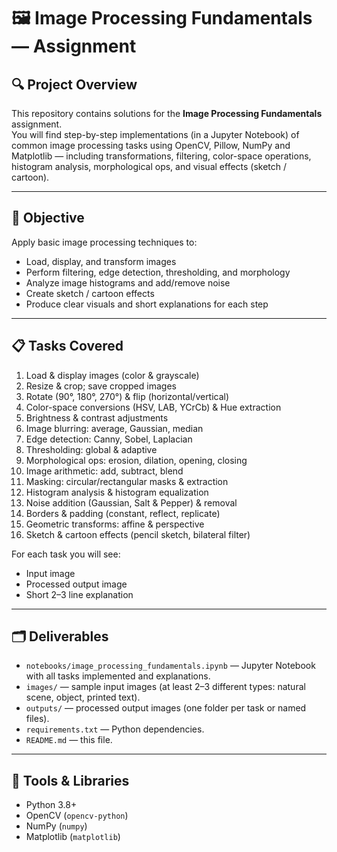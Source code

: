 # 🖼️ Image Processing Fundamentals — Assignment

## 🔍 Project Overview
This repository contains solutions for the **Image Processing Fundamentals** assignment.  
You will find step-by-step implementations (in a Jupyter Notebook) of common image processing tasks using OpenCV, Pillow, NumPy and Matplotlib — including transformations, filtering, color-space operations, histogram analysis, morphological ops, and visual effects (sketch / cartoon).

---

## 🎯 Objective
Apply basic image processing techniques to:
- Load, display, and transform images
- Perform filtering, edge detection, thresholding, and morphology
- Analyze image histograms and add/remove noise
- Create sketch / cartoon effects
- Produce clear visuals and short explanations for each step

---

## 📋 Tasks Covered
1. Load & display images (color & grayscale)  
2. Resize & crop; save cropped images  
3. Rotate (90°, 180°, 270°) & flip (horizontal/vertical)  
4. Color-space conversions (HSV, LAB, YCrCb) & Hue extraction  
5. Brightness & contrast adjustments  
6. Image blurring: average, Gaussian, median  
7. Edge detection: Canny, Sobel, Laplacian  
8. Thresholding: global & adaptive  
9. Morphological ops: erosion, dilation, opening, closing  
10. Image arithmetic: add, subtract, blend  
11. Masking: circular/rectangular masks & extraction  
12. Histogram analysis & histogram equalization  
13. Noise addition (Gaussian, Salt & Pepper) & removal  
14. Borders & padding (constant, reflect, replicate)  
15. Geometric transforms: affine & perspective  
16. Sketch & cartoon effects (pencil sketch, bilateral filter)

For each task you will see:
- Input image
- Processed output image
- Short 2–3 line explanation

---

## 🗂 Deliverables
- `notebooks/image_processing_fundamentals.ipynb` — Jupyter Notebook with all tasks implemented and explanations.  
- `images/` — sample input images (at least 2–3 different types: natural scene, object, printed text).  
- `outputs/` — processed output images (one folder per task or named files).  
- `requirements.txt` — Python dependencies.  
- `README.md` — this file.

---

## 🧰 Tools & Libraries
- Python 3.8+  
- OpenCV (`opencv-python`)  
- NumPy (`numpy`)  
- Matplotlib (`matplotlib`)  
